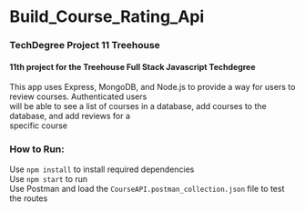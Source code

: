 # Build_Course_Rating_Api
### TechDegree Project 11 Treehouse<br>
#### 11th project for the Treehouse Full Stack Javascript Techdegree
This app uses Express, MongoDB, and Node.js to provide a way for users to review courses. Authenticated users <br>
will be able to see a list of courses in a database, add courses to the database, and add reviews for a <br>
specific course

### How to Run:<br>
Use ```npm install``` to install required dependencies <br>
Use ```npm start``` to run <br>
Use Postman and load the ```CourseAPI.postman_collection.json``` file to test the routes <br>

